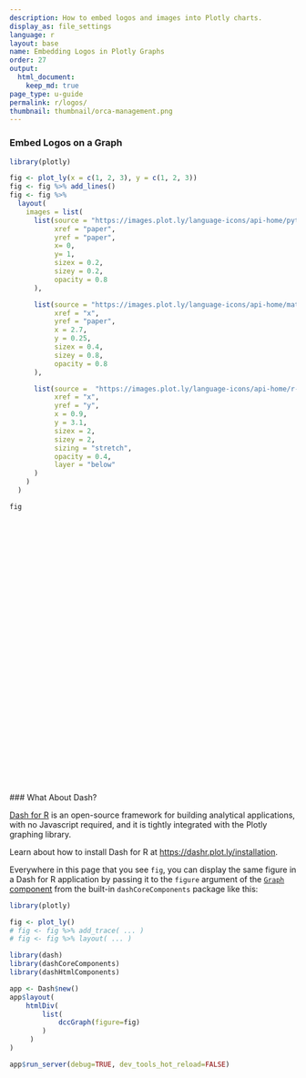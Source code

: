 ```yaml
---
description: How to embed logos and images into Plotly charts.
display_as: file_settings
language: r
layout: base
name: Embedding Logos in Plotly Graphs
order: 27
output:
  html_document:
    keep_md: true
page_type: u-guide
permalink: r/logos/
thumbnail: thumbnail/orca-management.png
---
```


### Embed Logos on a Graph


```r
library(plotly)

fig <- plot_ly(x = c(1, 2, 3), y = c(1, 2, 3))
fig <- fig %>% add_lines() 
fig <- fig %>%
  layout(
    images = list(
      list(source = "https://images.plot.ly/language-icons/api-home/python-logo.png",
           xref = "paper",
           yref = "paper",
           x= 0,
           y= 1,
           sizex = 0.2,
           sizey = 0.2,
           opacity = 0.8
      ),

      list(source = "https://images.plot.ly/language-icons/api-home/matlab-logo.png",
           xref = "x",
           yref = "paper",
           x = 2.7,
           y = 0.25,
           sizex = 0.4,
           sizey = 0.8,
           opacity = 0.8
      ),

      list(source =  "https://images.plot.ly/language-icons/api-home/r-logo.png",
           xref = "x",
           yref = "y",
           x = 0.9,
           y = 3.1,
           sizex = 2,
           sizey = 2,
           sizing = "stretch",
           opacity = 0.4,
           layer = "below"
      )
    )
  )

fig
```

<div id="htmlwidget-2da907d90a75e985af5d" style="width:672px;height:480px;" class="plotly html-widget"></div>
<script type="application/json" data-for="htmlwidget-2da907d90a75e985af5d">{"x":{"visdat":{"1e6851b25d2c":["function () ","plotlyVisDat"]},"cur_data":"1e6851b25d2c","attrs":{"1e6851b25d2c":{"x":[1,2,3],"y":[1,2,3],"alpha_stroke":1,"sizes":[10,100],"spans":[1,20],"type":"scatter","mode":"lines","inherit":true}},"layout":{"margin":{"b":40,"l":60,"t":25,"r":10},"images":[{"source":"https://images.plot.ly/language-icons/api-home/python-logo.png","xref":"paper","yref":"paper","x":0,"y":1,"sizex":0.2,"sizey":0.2,"opacity":0.8},{"source":"https://images.plot.ly/language-icons/api-home/matlab-logo.png","xref":"x","yref":"paper","x":2.7,"y":0.25,"sizex":0.4,"sizey":0.8,"opacity":0.8},{"source":"https://images.plot.ly/language-icons/api-home/r-logo.png","xref":"x","yref":"y","x":0.9,"y":3.1,"sizex":2,"sizey":2,"sizing":"stretch","opacity":0.4,"layer":"below"}],"xaxis":{"domain":[0,1],"automargin":true,"title":[]},"yaxis":{"domain":[0,1],"automargin":true,"title":[]},"hovermode":"closest","showlegend":false},"source":"A","config":{"modeBarButtonsToAdd":["hoverclosest","hovercompare"],"showSendToCloud":false},"data":[{"x":[1,2,3],"y":[1,2,3],"type":"scatter","mode":"lines","marker":{"color":"rgba(31,119,180,1)","line":{"color":"rgba(31,119,180,1)"}},"error_y":{"color":"rgba(31,119,180,1)"},"error_x":{"color":"rgba(31,119,180,1)"},"line":{"color":"rgba(31,119,180,1)"},"xaxis":"x","yaxis":"y","frame":null}],"highlight":{"on":"plotly_click","persistent":false,"dynamic":false,"selectize":false,"opacityDim":0.2,"selected":{"opacity":1},"debounce":0},"shinyEvents":["plotly_hover","plotly_click","plotly_selected","plotly_relayout","plotly_brushed","plotly_brushing","plotly_clickannotation","plotly_doubleclick","plotly_deselect","plotly_afterplot","plotly_sunburstclick"],"base_url":"https://plot.ly"},"evals":[],"jsHooks":[]}</script>
### What About Dash?

[Dash for R](https://dashr.plot.ly/) is an open-source framework for building analytical applications, with no Javascript required, and it is tightly integrated with the Plotly graphing library. 

Learn about how to install Dash for R at https://dashr.plot.ly/installation.

Everywhere in this page that you see `fig`, you can display the same figure in a Dash for R application by passing it to the `figure` argument of the [`Graph` component](https://dashr.plot.ly/dash-core-components/graph) from the built-in `dashCoreComponents` package like this:


```r
library(plotly)

fig <- plot_ly() 
# fig <- fig %>% add_trace( ... )
# fig <- fig %>% layout( ... ) 

library(dash)
library(dashCoreComponents)
library(dashHtmlComponents)

app <- Dash$new()
app$layout(
    htmlDiv(
        list(
            dccGraph(figure=fig) 
        )
     )
)

app$run_server(debug=TRUE, dev_tools_hot_reload=FALSE)
```